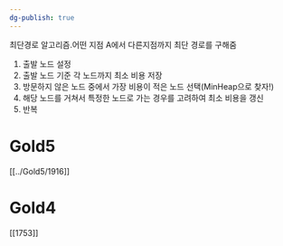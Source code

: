 ```yaml
---
dg-publish: true
---
```


최단경로 알고리즘.어떤 지점 A에서 다른지점까지 최단 경로를 구해줌
1. 출발 노드 설정
2. 출발 노드 기준 각 노드까지 최소 비용 저장
3. 방문하지 않은 노드 중에서 가장 비용이 적은 노드 선택(MinHeap으로 찾자!)
4. 해당 노드를 거쳐서 특정한 노드로 가는 경우를 고려하여 최소 비용을 갱신
5. 반복

# Gold5
[[../Gold5/1916]]

# Gold4
[[1753]]
